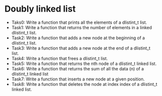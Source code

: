 # Doubly linked list

* Taks0: Write a function that prints all the elements of a dlistint_t list.
* Task1: Write a function that returns the number of elements in a linked dlistint_t list.
* Task2: Write a function that adds a new node at the beginning of a dlistint_t list.
* Task3: Write a function that adds a new node at the end of a dlistint_t list.
* Task4: Write a function that frees a dlistint_t list.
* Task5: Write a function that returns the nth node of a dlistint_t linked list.
* Task6: Write a function that returns the sum of all the data (n) of a dlistint_t linked list
* Task7: Write a function that inserts a new node at a given position.
* Task8: Write a function that deletes the node at index index of a dlistint_t linked list.
